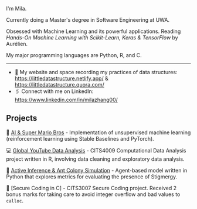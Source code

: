 <!--
**milanaveed/milanaveed** is a ✨ _special_ ✨ repository because its `README.md` (this file) appears on your GitHub profile.

Here are some ideas to get you started:

- 🔭 I’m currently working on ...
- 🌱 I’m currently learning ...
- 👯 I’m looking to collaborate on ...
- 🤔 I’m looking for help with ...
- 💬 Ask me about ...
- 📫 How to reach me: ...
- 😄 Pronouns: ...
- ⚡ Fun fact: ...
-->

I'm Mila.

Currently doing a Master's degree in Software Engineering at UWA.

Obsessed with Machine Learning and its powerful applications. Reading *Hands-On Machine Learning with Scikit-Learn, Keras & TensorFlow* by Aurélien.

My major programming languages are Python, R, and C.

---

- 🔗 My website and space recording my practices of data structures: https://littledatastructure.netlify.app/ & https://littledatastructure.quora.com/
- 🖇 Connect with me on LinkedIn: https://www.linkedin.com/in/milazhang00/

## Projects

🍄 [AI & Super Mario Bros](https://github.com/milanaveed/cits3001_project) - Implementation of unsupervised machine learning (reinforcement learning using Stable Baselines and PyTorch).

💻 [Global YouTube Data Analysis](https://github.com/milanaveed/cits4009_project) - CITS4009 Computational Data Analysis project written in R, involving data cleaning and exploratory data analysis.

🐜 [Active Inference & Ant Colony Simulation](https://github.com/milanaveed/cits4403_project) - Agent-based model written in Python that explores metrics for evaluating the presence of Stigmergy.

🔐 [Secure Coding in C] - CITS3007 Secure Coding project. Received 2 bonus marks for taking care to avoid integer overflow and bad values to `calloc`.
